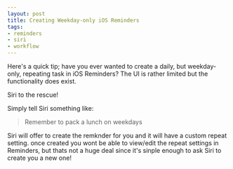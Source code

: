 ```yaml
---
layout: post
title: Creating Weekday-only iOS Reminders
tags:
- reminders
- siri
- workflow
---
```


Here's a quick tip; have you ever wanted to create a daily, but weekday-only, repeating task in iOS Reminders? The UI is rather limited but the functionality does exist.

Siri to the rescue!

Simply tell Siri something like:

> Remember to pack a lunch on weekdays

Siri will offer to create the remknder for you and it will have a custom repeat setting. once created you wont be able to view/edit the repeat settings in Reminders, but thats not a huge deal since it's sinple enough to ask Siri to create you a new one!

